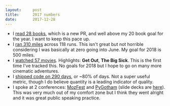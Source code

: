 ```yaml
---
layout:     post
title:      2017 numbers
date:       2017-12-28
---
```


* I [read 28 books](https://www.goodreads.com/user/year_in_books/2017/52018258),
  which is a new PR, and well above my 20 book goal for the year. I want to keep
  this pace up.
* I [ran 310 miles](https://www.strava.com/athletes/7175427) across 118 runs.
  This isn't great but not horrible considering I was basically at zero going
  into June. My goal for 2018 is 500 miles.
* I [watched 57 movies](https://letterboxd.com/brendino/films/diary/).
  Highlights: **Get Out**, **The Big Sick**. This is the first time I've tracked
  this. No goals for 2018 but I hope to go on many more cinematic adventures.
* I [shipped code on 290 days](https://github.com/brendansudol), or ~80% of
  days. Not a super useful metric, though I do believe quantity is a leading
  indicator of quality.
* I spoke at 2 conferences: [MozFest](https://mozillafestival.org/) and
  [PyGotham](https://2017.pygotham.org/) (slide decks are [here](/decks)). This
  was very much out of my comfort zone but I think they went alright and it was
  great public speaking practice.
